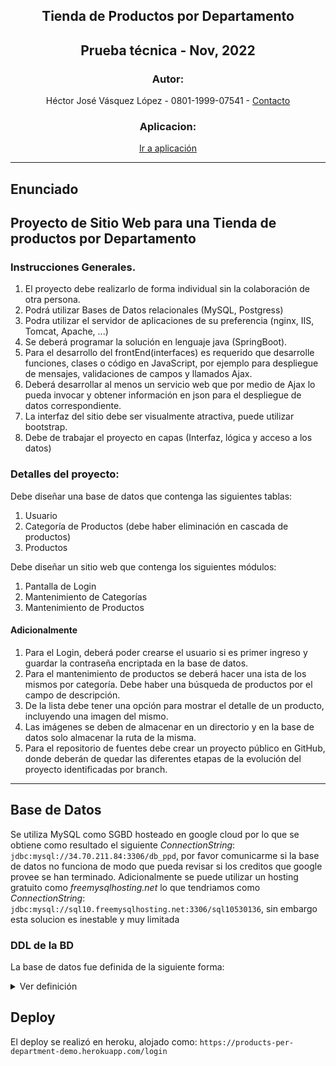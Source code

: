 <section align="center">

# Tienda de Productos por Departamento
## Prueba técnica - Nov, 2022
### Autor:
 Héctor José Vásquez López -
 0801-1999-07541 -
 [Contacto](mailto:vasquezlopezhectorjose@gmail.com)

 ### Aplicacion:
[Ir a aplicación](https://products-per-department-demo.herokuapp.com/login)
</section>

---

<section>

# Enunciado
## Proyecto de Sitio Web para una Tienda de productos por Departamento

### Instrucciones Generales.
1. El proyecto debe realizarlo de forma individual sin la colaboración de otra persona.
1. Podrá utilizar Bases de Datos relacionales (MySQL, Postgress)
1. Podra utilizar el servidor de aplicaciones de su preferencia (nginx, IIS, Tomcat,
Apache, ...)
1. Se deberá programar la solución en lenguaje java (SpringBoot).
1. Para el desarrollo del frontEnd(interfaces) es requerido que desarrolle funciones,
clases o código en JavaScript, por ejemplo para despliegue de mensajes,
validaciones de campos y llamados Ajax.
1. Deberá desarrollar al menos un servicio web que por medio de Ajax lo pueda
invocar y obtener información en json para el despliegue de datos
correspondiente.
1. La interfaz del sitio debe ser visualmente atractiva, puede utilizar bootstrap.
1. Debe de trabajar el proyecto en capas (Interfaz, lógica y acceso a los datos) 

### Detalles del proyecto:
Debe diseñar una base de datos que contenga las siguientes tablas:
1. Usuario
1. Categoría de Productos (debe haber eliminación en cascada de
productos)
1. Productos

Debe diseñar un sitio web que contenga los siguientes módulos:
1. Pantalla de Login
2. Mantenimiento de Categorías
3. Mantenimiento de Productos

#### Adicionalmente
1. Para el Login, deberá poder crearse el usuario si es primer ingreso y guardar la contraseña encriptada en la base de datos.
1. Para el mantenimiento de productos se deberá hacer una  ista de los mismos por categoría. Debe haber una búsqueda de productos por el campo de descripción.
1. De la lista debe tener una opción para mostrar el detalle de un producto, incluyendo una imagen del mismo.
1. Las imágenes se deben de almacenar en un directorio y en la base de datos solo almacenar la ruta de la misma.
1. Para el repositorio de fuentes debe crear un proyecto público en GitHub, donde deberán de quedar las diferentes etapas de la evolución del proyecto identificadas por branch. 

</section>

---

<section>

## Base de Datos
Se utiliza MySQL como SGBD hosteado en google cloud por lo que se obtiene como resultado el siguiente _ConnectionString_: `jdbc:mysql://34.70.211.84:3306/db_ppd`, por favor comunicarme si la base de datos no funciona de modo que pueda revisar si los creditos que google provee se han terminado. Adicionalmente se puede utilizar un hosting gratuito como *freemysqlhosting.net* lo que tendriamos como _ConnectionString_: `jdbc:mysql://sql10.freemysqlhosting.net:3306/sql10530136`, sin embargo esta solucion es inestable y muy limitada

### DDL de la BD
La base de datos fue definida de la siguiente forma:
<details>
  <summary>Ver definición</summary>
  
```
CREATE TABLE IF NOT EXISTS tbl_usuario(
	  id_usuario INT NOT NULL AUTO_INCREMENT COMMENT "Id del usuario",
    username VARCHAR(50) NOT NULL COMMENT "Nombre de usuario unico",
    nombre_usuario VARCHAR(50) COMMENT "Nombre del usuario",
    apellido VARCHAR(50) COMMENT "Apellido del usuario",
    email VARCHAR(50) NOT NULL COMMENT "correo del usuario",
    contrasenia VARCHAR(50) NOT NULL COMMENT "Contrasenia del usuario, encriptada",
    CONSTRAINT tbl_usuario_pk PRIMARY KEY (id_usuario),
    CONSTRAINT tbl_usuario_uk UNIQUE (username)
)COMMENT "Tabla de usuarios";

CREATE TABLE IF NOT EXISTS tbl_categoria(
	  id_categoria INT NOT NULL AUTO_INCREMENT COMMENT "Id de la categoria",
    nombre_categoria VARCHAR(50) NOT NULL COMMENT "Nombre de la categoria",
    descripcion_categoria VARCHAR(250) NOT NULL COMMENT "Descripcion de la categoria",
    CONSTRAINT tbl_categoria_pk PRIMARY KEY (id_categoria)
)COMMENT "Tabla de categorias";

CREATE TABLE IF NOT EXISTS tbl_producto(
    id_producto INT NOT NULL AUTO_INCREMENT COMMENT "Id del usuario",
    id_categoria INT NOT NULL COMMENT "Id de la categoria a la que pertenece",
    cantidad INT NOT NULL COMMENT "Cantidad en stock del producto",
    precio DOUBLE  NOT NULL COMMENT "Precio del producto",
    nombre_producto VARCHAR(50) NOT NULL COMMENT "Nombre del producto",
    img_dir VARCHAR(150) NOT NULL COMMENT "direccion de la imagen",
    descripcion_producto VARCHAR(250) NOT NULL COMMENT "Descripcion del producto",
    CONSTRAINT tbl_producto_pk PRIMARY KEY (id_producto),
    CONSTRAINT 
		tbl_categoria_tbl_producto_fk FOREIGN KEY (id_categoria) 
			REFERENCES tbl_categoria(id_categoria) ON UPDATE CASCADE ON DELETE CASCADE
)COMMENT "Tabla de productos";
```
</details>

## Deploy

El deploy se realizó en heroku, alojado como: `https://products-per-department-demo.herokuapp.com/login`

</section>

